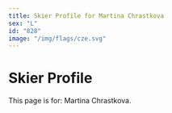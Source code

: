 ```yaml
---
title: Skier Profile for Martina Chrastkova
sex: "L"
id: "828"
image: "/img/flags/cze.svg" 
---
```


# Skier Profile

This page is for: Martina Chrastkova.
    